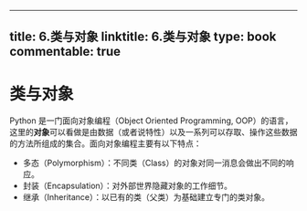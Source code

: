 
---
title: 6.类与对象
linktitle: 6.类与对象
type: book
commentable: true
---

# 类与对象

Python 是一门面向对象编程（Object Oriented Programming, OOP）的语言，这里的**对象**可以看做是由数据（或者说特性）以及一系列可以存取、操作这些数据的方法所组成的集合。面向对象编程主要有以下特点：

- 多态（Polymorphism）：不同类（Class）的对象对同一消息会做出不同的响应。
- 封装（Encapsulation）：对外部世界隐藏对象的工作细节。
- 继承（Inheritance）：以已有的类（父类）为基础建立专门的类对象。

    